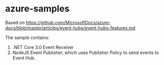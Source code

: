 # azure-samples

Based on https://github.com/MicrosoftDocs/azure-docs/blob/master/articles/event-hubs/event-hubs-features.md

The sample contains:
1. .NET Core 3.0 Event Receiver
2. NodeJS Event Publisher, which uses Publisher Policy to send events to Event Hub.
